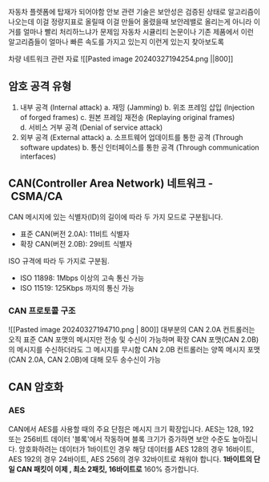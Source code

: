 
자동차 플렛폼에 탑재가 되어야함
안보 관련 기술은 보안성은 검증된 상태로 알고리즘이 나오는데 이걸 정량지표로 올릴때
이걸 만들어 올렸을때 보안레밸로 올리는게 아니라
이거를 얼마나 빨리 처리하느냐가 문제임
자동차 시큘리티 논문이나 기존 제품에서 이런 알고리즘들이 얼마나 빠른 속도를 가지고 있는지
이런게 있는지 찾아보도록

차량 네트워크 관련 자료 
![[Pasted image 20240327194254.png ||800]]
## 암호 공격 유형
1. 내부 공격 (Internal attack)
	a. 재밍 (Jamming)
	b. 위조 프레임 삽입 (Injection of forged frames)
	c. 원본 프레임 재전송 (Replaying original frames)  
	d. 서비스 거부 공격 (Denial of service attack)
2. 외부 공격 (External attack)
	a. 소프트웨어 업데이트를 통한 공격 (Through software updates) 
	b. 통신 인터페이스를 통한 공격 (Through communication interfaces)

## CAN(**Controller Area Network**) 네트워크  -  CSMA/CA

CAN 메시지에 있는 식별자(ID)의 길이에 따라 두 가지 모드로 구분됩니다.
- 표준 CAN(버전 2.0A): 11비트 식별자
- 확장 CAN(버전 2.0B): 29비트 식별자

ISO 규격에 따라 두 가지로 구분됨.
- ISO 11898: 1Mbps 이상의 고속 통신 가능
- ISO 11519: 125Kbps 까지의 통신 가능

### CAN 프로토콜 구조
![[Pasted image 20240327194710.png | 800]]
대부분의 CAN 2.0A 컨트롤러는 오직 표준 CAN 포맷의 메시지만 전송 및 수신이 가능하며
확장 CAN 포맷(CAN 2.0B)의 메시지를 수신하더라도 그 메시지를 무시함
CAN 2.0B 컨트롤러는 양쪽 메시지 포맷(CAN 2.0A, CAN 2.0B)에 대해 모두 송수신이 가능

## CAN 암호화
### AES
CAN에서 AES를 사용할 때의 주요 단점은 메시지 크기 확장입니다. AES는 128, 192 또는 256비트 데이터 '블록'에서 작동하며 블록 크기가 증가하면 보안 수준도 높아집니다. 암호화하려는 데이터가 1바이트인 경우 해당 데이터를 AES 128의 경우 16바이트, AES 192의 경우 24바이트, AES 256의 경우 32바이트로 채워야 합니다. **1바이트의 단일 CAN 패킷이 이제 , 최소 2패킷, 16바이트로** 160% 증가합니다.




